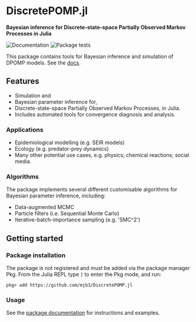 # DiscretePOMP.jl
**Bayesian inference for Discrete-state-space Partially Observed Markov Processes in Julia**

![Documentation](https://github.com/mjb3/DiscretePOMP.jl/workflows/Documentation/badge.svg)
![Package tests](https://github.com/mjb3/DiscretePOMP.jl/workflows/Tests/badge.svg)

This package contains tools for Bayesian inference and simulation of DPOMP models. See the [docs][docs].

## Features

- Simulation and
- Bayesian parameter inference for,
- Discrete-state-space Partially Observed Markov Processes, in Julia.
- Includes automated tools for convergence diagnosis and analysis.

### Applications
- Epidemiological modelling (e.g. SEIR models)
- Ecology (e.g. predator-prey dynamics)
- Many other potential use cases, e.g. physics; chemical reactions; social media.

### Algorithms

The package implements several different customisable algorithms for Bayesian parameter inference, including:
- Data-augmented MCMC
- Particle filters (i.e. Sequential Monte Carlo)
- Iterative-batch-importance sampling (e.g. 'SMC^2')

## Getting started

### Package installation

The package is not registered and must be added via the package manager Pkg.
From the Julia REPL type `]` to enter the Pkg mode, and run:

```
pkg> add https://github.com/mjb3/DiscretePOMP.jl
```

### Usage

See the [package documentation][docs] for instructions and examples.

[docs]: https://mjb3.github.io/DiscretePOMP.jl/stable
